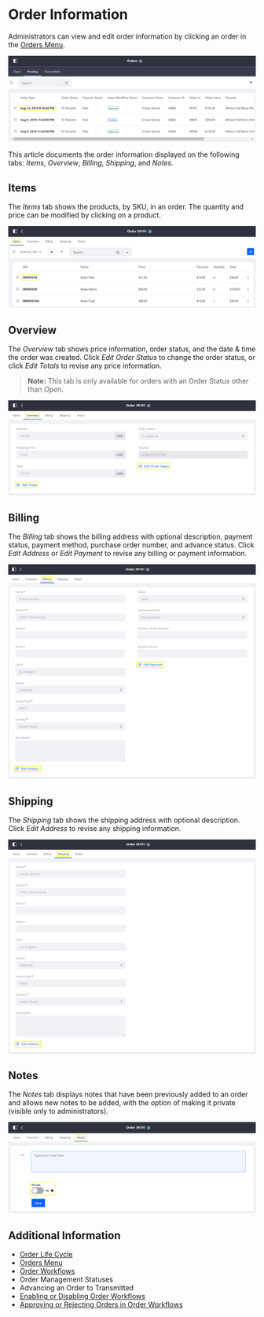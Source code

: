 # Order Information

Administrators can view and edit order information by clicking an order in the [Orders Menu](../sales/orders-menu.md).

   ![Orders Menu](./order-information/images/01.png)

This article documents the order information displayed on the following tabs: *Items*, *Overview*, *Billing*, *Shipping*, and *Notes*.

## Items

The *Items* tab shows the products, by SKU, in an order. The quantity and price can be modified by clicking on a product.

   ![Items Tab](./order-information/images/02.png)

## Overview

The *Overview* tab shows price information, order status, and the date & time the order was created. Click *Edit Order Status* to change the order status, or click *Edit Totals* to revise any price information.
> **Note:** This tab is only available for orders with an Order Status other than _Open_.

   ![Overview Tab](./order-information/images/03.png)

## Billing

The *Billing* tab shows the billing address with optional description, payment status, payment method, purchase order number, and advance status. Click *Edit Address* or *Edit Payment* to revise any billing or payment information.

   ![Billing Tab](./order-information/images/04.png)

## Shipping

The *Shipping* tab shows the shipping address with optional description. Click *Edit Address* to revise any shipping information.

   ![Shipping Tab](./order-information/images/05.png)

## Notes

The *Notes* tab displays notes that have been previously added to an order and allows new notes to be added, with the option of making it private (visible only to administrators).

   ![Notes Tab](./order-information/images/06.png)

## Additional Information

* [Order Life Cycle](../sales/order-life-cycle.md)
* [Orders Menu](../sales/orders-menu.md)
* [Order Workflows](../order-workflows/README.md)
* Order Management Statuses
* Advancing an Order to Transmitted
* [Enabling or Disabling Order Workflows](../order-workflows/enabling-or-disabling-order-workflows/README.md)
* [Approving or Rejecting Orders in Order Workflows](../order-workflows/approving-or-rejecting-orders-in-order-workflows/README.md)
